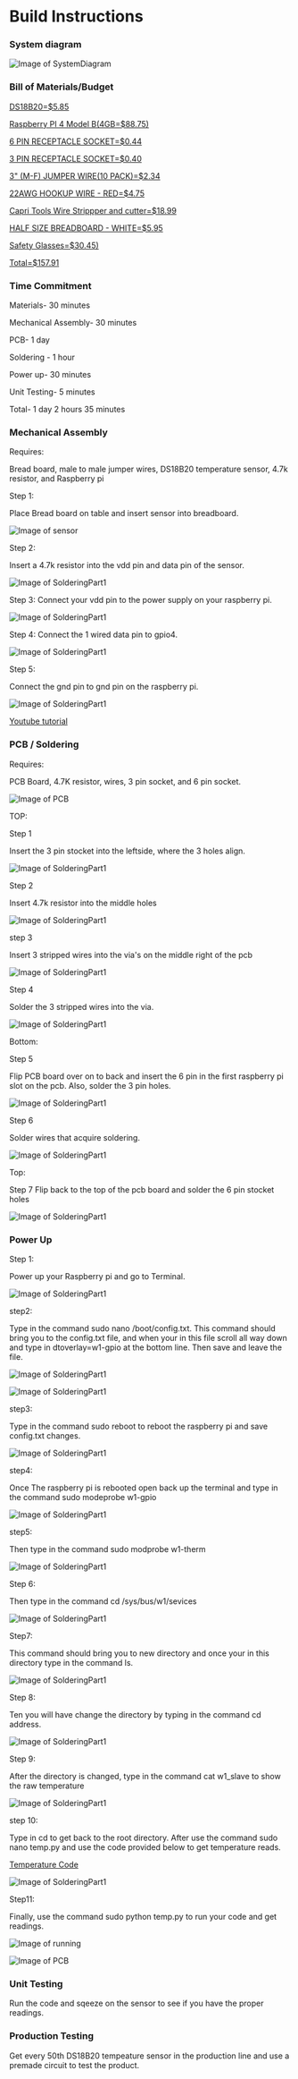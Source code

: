 # Build Instructions
### System diagram
![Image of SystemDiagram](https://thesweeterman.github.io/TBD/SD.PNG)

### Bill of Materials/Budget
[DS18B20=$5.85](https://www.creatroninc.com/product/ds18b20-temperature-sensor-55-to-125c/?search_query=Ds18B20&results=3)

[Raspberry PI 4 Model B(4GB=$88.75)](https://www.creatroninc.com/product/raspberry-pi-4-model-b-4gb/?search_query=raspberry+pi&results=59)

[6 PIN RECEPTACLE SOCKET=$0.44](https://www.creatroninc.com/product/6-pin-receptacle-socket/?search_query=SOCKET&results=231)

[3 PIN RECEPTACLE SOCKET=$0.40](https://www.creatroninc.com/product/3-pin-receptacle-socket/?search_query=SOCKET&results=231)

[3" (M-F) JUMPER WIRE(10 PACK)=$2.34](https://www.creatroninc.com/product/3-m-f-jumper-wire-10-pack/?search_query=CONJU&results=11)

[22AWG HOOKUP WIRE - RED=$4.75](https://www.creatroninc.com/product/22awg-hookup-wire-red/?search_query=HOOKUP+WIRE&results=23)

[Capri Tools Wire Strippper and cutter=$18.99](https://www.amazon.ca/Capri-Tools-CP20013-Professional-Stripper/dp/B01018D07K/ref=sr_1_5?crid=2Z2XTP5GSBVST&keywords=wire+stripper&qid=1576270031&sprefix=wire+%2Caps%2C163&sr=8-5)

[HALF SIZE BREADBOARD - WHITE=$5.95](https://www.creatroninc.com/product/half-size-breadboard-white/?search_query=Half+size+breadboard&results=4)

[Safety Glasses=$30.45)](https://www.amazon.ca/3M-SecureFit-Protection-Glasses-Anti-fog/dp/B0197YJQGI/ref=sr_1_1_sspa?crid=116HJL57V8J66&keywords=safety+glasses&qid=1576270662&sprefix=safet%2Caps%2C171&sr=8-1-spons&psc=1&spLa=ZW5jcnlwdGVkUXVhbGlmaWVyPUExTk5YME9UU0UwTVo5JmVuY3J5cHRlZElkPUEwMzc4MjE3MklRMzFQMFlWT0RYRSZlbmNyeXB0ZWRBZElkPUEwMjUzNjk4MkZWUjRIWVNPODkzRSZ3aWRnZXROYW1lPXNwX2F0ZiZhY3Rpb249Y2xpY2tSZWRpcmVjdCZkb05vdExvZ0NsaWNrPXRydWU=)

[Total=$157.91](https://thesweeterman.github.io/TBD/BuildBudget.PNG)

### Time Commitment

Materials- 30 minutes

Mechanical Assembly- 30 minutes 

PCB- 1 day

Soldering - 1 hour

Power up- 30 minutes

Unit Testing- 5 minutes

Total- 1 day 2 hours 35 minutes

### Mechanical Assembly

Requires:

Bread board, male to male jumper wires, DS18B20 temperature sensor, 4.7k resistor, and Raspberry pi

Step 1:

Place Bread board on table and insert sensor into breadboard.


![Image of sensor](https://thesweeterman.github.io/TBD/PowerUp/step1.PNG)

Step 2:

Insert a 4.7k resistor into the vdd pin and data pin of the sensor.

![Image of SolderingPart1](https://thesweeterman.github.io/TBD/PowerUp/step2.PNG)



Step 3:
Connect your vdd pin to the power supply on your raspberry pi.

![Image of SolderingPart1](https://thesweeterman.github.io/TBD/PowerUp/step3.PNG)

Step 4:
Connect the 1 wired data pin to gpio4.

![Image of SolderingPart1](https://thesweeterman.github.io/TBD/PowerUp/step4.PNG)

Step 5:

Connect the gnd pin to gnd pin on the raspberry pi.

![Image of SolderingPart1](https://thesweeterman.github.io/TBD/PowerUp/step5.PNG)

[Youtube tutorial](https://www.youtube.com/watch?v=aEnS0-Jy2vE&t=87s)

### PCB / Soldering
Requires:

PCB Board, 4.7K resistor, wires, 3 pin socket, and 6 pin socket. 

![Image of PCB](https://thesweeterman.github.io/TBD/PCB.PNG)

TOP:

Step 1

Insert the 3 pin stocket into the leftside, where the 3 holes align.

![Image of SolderingPart1](https://thesweeterman.github.io/TBD/Soldering/step1.PNG)

Step 2

Insert 4.7k resistor into the middle holes

![Image of SolderingPart1](https://thesweeterman.github.io/TBD/Soldering/step2.PNG)

step 3

Insert 3 stripped wires into the via's on the middle right of the pcb

![Image of SolderingPart1](https://thesweeterman.github.io/TBD/Soldering/step3.PNG)

Step 4

Solder the 3 stripped wires into the via.

![Image of SolderingPart1](https://thesweeterman.github.io/TBD/Soldering/step4.PNG)




Bottom:

Step 5

Flip PCB board over on to back and insert the 6 pin in the first raspberry pi slot on the pcb. Also, solder the 3 pin holes.

![Image of SolderingPart1](https://thesweeterman.github.io/TBD/Soldering/step5.PNG)

Step 6

Solder wires that acquire soldering.

![Image of SolderingPart1](https://thesweeterman.github.io/TBD/Soldering/step6.PNG)

  Top:
  
Step 7
Flip back to the top of the pcb board and solder the 6 pin stocket holes 

![Image of SolderingPart1](https://thesweeterman.github.io/TBD/Soldering/step7.PNG)


### Power Up

Step 1:

Power up your Raspberry pi and go to Terminal.

![Image of SolderingPart1](https://thesweeterman.github.io/TBD/MechanicalAssembly/Step1.PNG)

step2:

Type in the command sudo nano /boot/config.txt. This command should bring you to the config.txt file, and when your in this file scroll all way down and type in dtoverlay=w1-gpio at the bottom line. Then save and leave the file.

![Image of SolderingPart1](https://thesweeterman.github.io/TBD/MechanicalAssembly/step2.PNG)

![Image of SolderingPart1](https://thesweeterman.github.io/TBD/MechanicalAssembly/step2.5.PNG)


step3:

Type in the command sudo reboot to reboot the raspberry pi and save config.txt changes.

![Image of SolderingPart1](https://thesweeterman.github.io/TBD/MechanicalAssembly/step3.PNG)

step4: 

Once The raspberry pi is rebooted open back up the terminal and type in the command sudo modeprobe w1-gpio

![Image of SolderingPart1](https://thesweeterman.github.io/TBD/MechanicalAssembly/step4.PNG)

step5:

Then type in the command sudo modprobe w1-therm

![Image of SolderingPart1](https://thesweeterman.github.io/TBD/MechanicalAssembly/step5.PNG)

Step 6:

Then type in the command cd /sys/bus/w1/sevices

![Image of SolderingPart1](https://thesweeterman.github.io/TBD/MechanicalAssembly/step6.PNG)

Step7:

This command should bring you to new directory and once your in this directory type in the command ls.

![Image of SolderingPart1](https://thesweeterman.github.io/TBD/MechanicalAssembly/step7.PNG)

Step 8:

Ten you will have change the directory by typing in the command cd address.

![Image of SolderingPart1](https://thesweeterman.github.io/TBD/MechanicalAssembly/step8.PNG)

Step 9: 

After the directory is changed, type in the command cat w1_slave to show the raw temperature

![Image of SolderingPart1](https://thesweeterman.github.io/TBD/MechanicalAssembly/step9.PNG)

step 10:

Type in cd to get back to the root directory. After use the command sudo nano temp.py and use the code provided below to get temperature reads.

[Temperature Code](https://github.com/TheSweeterMan/TBD/blob/master/PowerUp/Code)


![Image of SolderingPart1](https://thesweeterman.github.io/TBD/MechanicalAssembly/step10.PNG)

Step11:

Finally, use the command sudo python temp.py to run your code and get readings.

![Image of running](https://thesweeterman.github.io/TBD/MechanicalAssembly/step11.PNG)


![Image of PCB](https://thesweeterman.github.io/TBD/PowerUp.PNG)

### Unit Testing

Run the code and sqeeze on the sensor to see if you have the proper readings.

### Production Testing

Get every 50th DS18B20 tempeature sensor in the production line and use a premade circuit to test the product.

